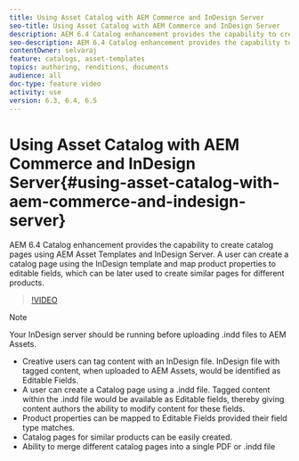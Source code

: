 ```yaml
---
title: Using Asset Catalog with AEM Commerce and InDesign Server
seo-title: Using Asset Catalog with AEM Commerce and InDesign Server
description: AEM 6.4 Catalog enhancement provides the capability to create catalog pages using AEM Asset Templates and InDesign Server.  A user can create a catalog page using the InDesign template and map product properties to editable fields, which can be later used to create similar pages for different products.
seo-description: AEM 6.4 Catalog enhancement provides the capability to create catalog pages using AEM Asset Templates and InDesign Server.  A user can create a catalog page using the InDesign template and map product properties to editable fields, which can be later used to create similar pages for different products.
contentOwner: selvaraj
feature: catalogs, asset-templates
topics: authoring, renditions, documents
audience: all
doc-type: feature video
activity: use
version: 6.3, 6.4, 6.5
---
```


# Using Asset Catalog with AEM Commerce and InDesign Server{#using-asset-catalog-with-aem-commerce-and-indesign-server}

AEM 6.4 Catalog enhancement provides the capability to create catalog pages using AEM Asset Templates and InDesign Server.  A user can create a catalog page using the InDesign template and map product properties to editable fields, which can be later used to create similar pages for different products.

>[!VIDEO](https://video.tv.adobe.com/v/22540/)

>[!NOTE]
>
>Your InDesign server should be running before uploading \.indd files to AEM Assets.

* Creative users can tag content with an InDesign file. InDesign file with tagged content, when uploaded to AEM Assets, would be identified as Editable Fields.
* A user can create a Catalog page using a \.indd file. Tagged content within the \.indd file would be available as Editable fields, thereby giving content authors the ability to modify content for these fields.
* Product properties can be mapped to Editable Fields provided their field type matches.
* Catalog pages for similar products can be easily created.
* Ability to merge different catalog pages into a single PDF or \.indd file
